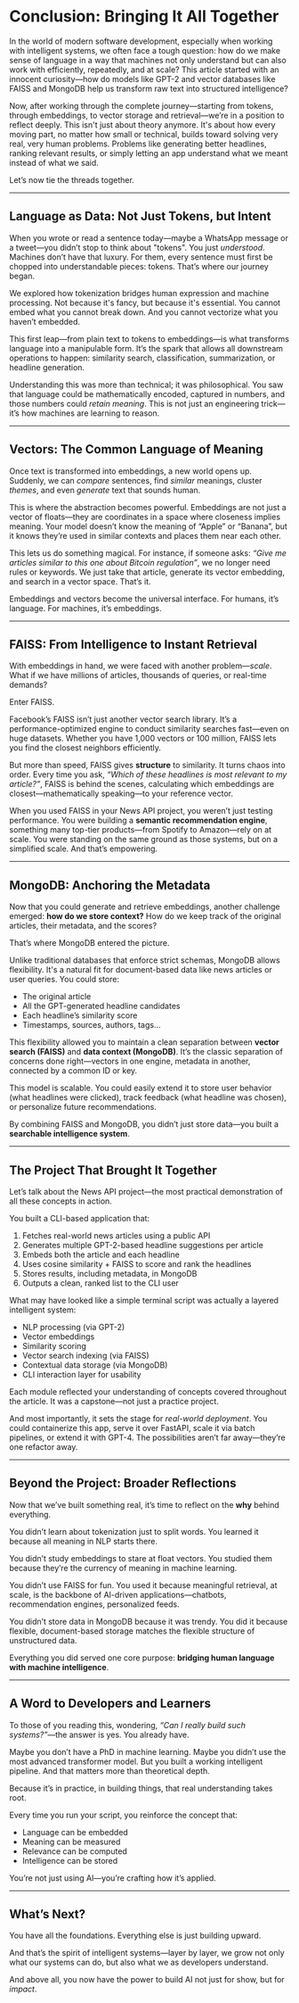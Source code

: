 # **Conclusion: Bringing It All Together**

In the world of modern software development, especially when working with intelligent systems, we often face a tough question: how do we make sense of language in a way that machines not only understand but can also work with efficiently, repeatedly, and at scale? This article started with an innocent curiosity—how do models like GPT-2 and vector databases like FAISS and MongoDB help us transform raw text into structured intelligence?

Now, after working through the complete journey—starting from tokens, through embeddings, to vector storage and retrieval—we’re in a position to reflect deeply. This isn't just about theory anymore. It's about how every moving part, no matter how small or technical, builds toward solving very real, very human problems. Problems like generating better headlines, ranking relevant results, or simply letting an app understand what we meant instead of what we said.

Let’s now tie the threads together.

---

## Language as Data: Not Just Tokens, but Intent

When you wrote or read a sentence today—maybe a WhatsApp message or a tweet—you didn’t stop to think about "tokens". You just *understood*. Machines don’t have that luxury. For them, every sentence must first be chopped into understandable pieces: tokens. That’s where our journey began.

We explored how tokenization bridges human expression and machine processing. Not because it's fancy, but because it's essential. You cannot embed what you cannot break down. And you cannot vectorize what you haven’t embedded.

This first leap—from plain text to tokens to embeddings—is what transforms language into a manipulable form. It’s the spark that allows all downstream operations to happen: similarity search, classification, summarization, or headline generation.

Understanding this was more than technical; it was philosophical. You saw that language could be mathematically encoded, captured in numbers, and those numbers could *retain meaning*. This is not just an engineering trick—it’s how machines are learning to reason.

---

## Vectors: The Common Language of Meaning

Once text is transformed into embeddings, a new world opens up. Suddenly, we can *compare* sentences, find *similar* meanings, cluster *themes*, and even *generate* text that sounds human.

This is where the abstraction becomes powerful. Embeddings are not just a vector of floats—they are coordinates in a space where closeness implies meaning. Your model doesn’t know the meaning of “Apple” or “Banana”, but it knows they’re used in similar contexts and places them near each other.

This lets us do something magical. For instance, if someone asks: *“Give me articles similar to this one about Bitcoin regulation”*, we no longer need rules or keywords. We just take that article, generate its vector embedding, and search in a vector space. That’s it.

Embeddings and vectors become the universal interface. For humans, it’s language. For machines, it’s embeddings.

---

## FAISS: From Intelligence to Instant Retrieval

With embeddings in hand, we were faced with another problem—*scale*. What if we have millions of articles, thousands of queries, or real-time demands?

Enter FAISS.

Facebook’s FAISS isn’t just another vector search library. It’s a performance-optimized engine to conduct similarity searches fast—even on huge datasets. Whether you have 1,000 vectors or 100 million, FAISS lets you find the closest neighbors efficiently.

But more than speed, FAISS gives **structure** to similarity. It turns chaos into order. Every time you ask, *“Which of these headlines is most relevant to my article?”*, FAISS is behind the scenes, calculating which embeddings are closest—mathematically speaking—to your reference vector.

When you used FAISS in your News API project, you weren’t just testing performance. You were building a **semantic recommendation engine**, something many top-tier products—from Spotify to Amazon—rely on at scale. You were standing on the same ground as those systems, but on a simplified scale. And that’s empowering.

---

## MongoDB: Anchoring the Metadata

Now that you could generate and retrieve embeddings, another challenge emerged: **how do we store context?** How do we keep track of the original articles, their metadata, and the scores?

That’s where MongoDB entered the picture.

Unlike traditional databases that enforce strict schemas, MongoDB allows flexibility. It's a natural fit for document-based data like news articles or user queries. You could store:

* The original article
* All the GPT-generated headline candidates
* Each headline’s similarity score
* Timestamps, sources, authors, tags…

This flexibility allowed you to maintain a clean separation between **vector search (FAISS)** and **data context (MongoDB)**. It’s the classic separation of concerns done right—vectors in one engine, metadata in another, connected by a common ID or key.

This model is scalable. You could easily extend it to store user behavior (what headlines were clicked), track feedback (what headline was chosen), or personalize future recommendations.

By combining FAISS and MongoDB, you didn’t just store data—you built a **searchable intelligence system**.

---

## The Project That Brought It Together

Let’s talk about the News API project—the most practical demonstration of all these concepts in action.

You built a CLI-based application that:

1. Fetches real-world news articles using a public API
2. Generates multiple GPT-2-based headline suggestions per article
3. Embeds both the article and each headline
4. Uses cosine similarity + FAISS to score and rank the headlines
5. Stores results, including metadata, in MongoDB
6. Outputs a clean, ranked list to the CLI user

What may have looked like a simple terminal script was actually a layered intelligent system:

* NLP processing (via GPT-2)
* Vector embeddings
* Similarity scoring
* Vector search indexing (via FAISS)
* Contextual data storage (via MongoDB)
* CLI interaction layer for usability

Each module reflected your understanding of concepts covered throughout the article. It was a capstone—not just a practice project.

And most importantly, it sets the stage for *real-world deployment*. You could containerize this app, serve it over FastAPI, scale it via batch pipelines, or extend it with GPT-4. The possibilities aren’t far away—they’re one refactor away.

---

## Beyond the Project: Broader Reflections

Now that we’ve built something real, it’s time to reflect on the **why** behind everything.

You didn’t learn about tokenization just to split words. You learned it because all meaning in NLP starts there.

You didn’t study embeddings to stare at float vectors. You studied them because they’re the currency of meaning in machine learning.

You didn’t use FAISS for fun. You used it because meaningful retrieval, at scale, is the backbone of AI-driven applications—chatbots, recommendation engines, personalized feeds.

You didn’t store data in MongoDB because it was trendy. You did it because flexible, document-based storage matches the flexible structure of unstructured data.

Everything you did served one core purpose: **bridging human language with machine intelligence**.

---

## A Word to Developers and Learners

To those of you reading this, wondering, *“Can I really build such systems?”*—the answer is yes. You already have.

Maybe you don’t have a PhD in machine learning. Maybe you didn’t use the most advanced transformer model. But you built a working intelligent pipeline. And that matters more than theoretical depth.

Because it’s in practice, in building things, that real understanding takes root.

Every time you run your script, you reinforce the concept that:

* Language can be embedded
* Meaning can be measured
* Relevance can be computed
* Intelligence can be stored

You’re not just using AI—you’re crafting how it’s applied.

---

## What’s Next?

You have all the foundations. Everything else is just building upward.

And that’s the spirit of intelligent systems—layer by layer, we grow not only what our systems can do, but also what we as developers understand.

And above all, you now have the power to build AI not just for show, but for *impact*.
